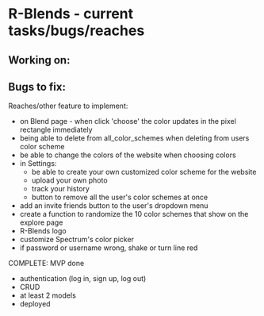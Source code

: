 # R-Blends - current tasks/bugs/reaches

Working on:
-

Bugs to fix:
-

Reaches/other feature to implement:
- on Blend page - when click 'choose' the color updates in the pixel rectangle immediately
- being able to delete from all_color_schemes when deleting from users color scheme
- be able to change the colors of the website when choosing colors
- in Settings:
  - be able to create your own customized color scheme for the website
  - upload your own photo
  - track your history
  - button to remove all the user's color schemes at once
- add an invite friends button to the user's dropdown menu
- create a function to randomize the 10 color schemes that show on the explore page
- R-Blends logo
- customize Spectrum's color picker
- if password or username wrong, shake or turn line red

COMPLETE: MVP done
- authentication (log in, sign up, log out)
- CRUD
- at least 2 models
- deployed
